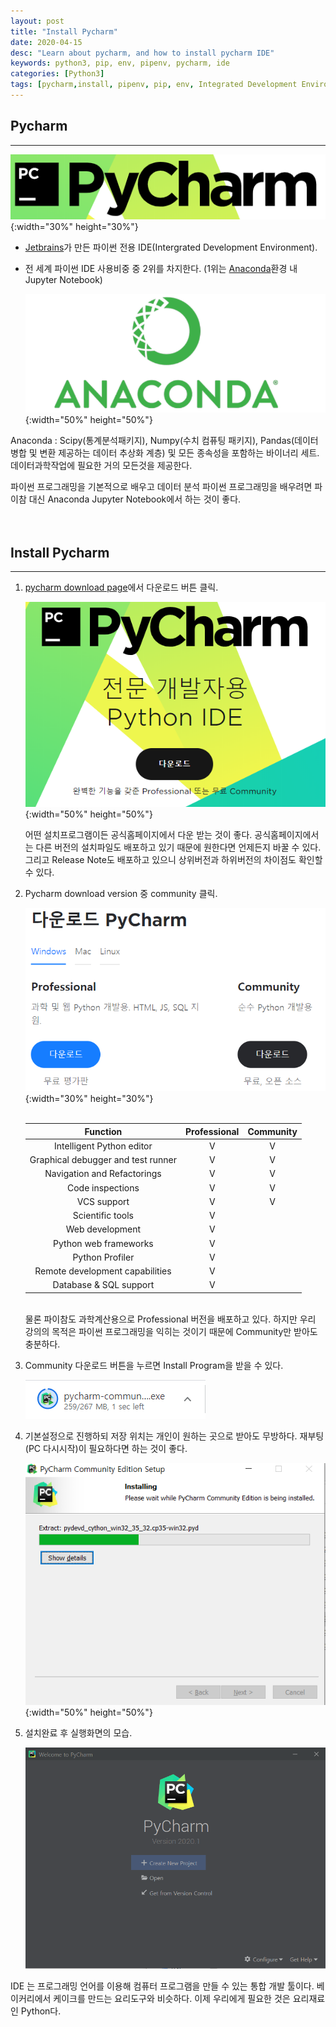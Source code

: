 ```yaml
---
layout: post
title: "Install Pycharm"
date: 2020-04-15
desc: "Learn about pycharm, and how to install pycharm IDE"
keywords: python3, pip, env, pipenv, pycharm, ide
categories: [Python3]
tags: [pycharm,install, pipenv, pip, env, Integrated Development Environment]
---
```


## Pycharm

___

![PycharmLogo](/static/assets/img/blog/python3/01EnvSetting/PycharmLogo.png){:width="30%" height="30%"}
<br>

+ [Jetbrains](https://www.https://www.jetbrains.com/)가 만든 파이썬 전용 IDE(Intergrated Development Environment).

+ 전 세계 파이썬 IDE 사용비중 중 2위를 차지한다. (1위는 [Anaconda]()환경 내 Jupyter Notebook) 

  ![Anaconda](/static/assets/img/blog/python3/01EnvSetting/Anaconda.png){:width="50%" height="50%"}

Anaconda :  Scipy(통계분석패키지), Numpy(수치 컴퓨팅 패키지), Pandas(데이터 병합 및 변환 제공하는 데이터 추상화 계층) 및 모든 종속성을 포함하는 바이너리 세트. 데이터과학작업에 필요한 거의 모든것을 제공한다. 

파이썬 프로그래밍을 기본적으로 배우고 데이터 분석 파이썬 프로그래밍을 배우려면 파이참 대신 Anaconda Jupyter Notebook에서 하는 것이 좋다.  
<br>
<br>

## Install Pycharm

___

1. [pycharm download page](https://www.jetbrains.com/ko-kr/pycharm/)에서 다운로드 버튼 클릭. 

   ![PycharmDownload](/static/assets/img/blog/python3/01EnvSetting/PycharmDownload.png){:width="50%" height="50%"}

   어떤 설치프로그램이든 공식홈페이지에서 다운 받는 것이 좋다. 공식홈페이지에서는 다른 버전의 설치파일도 배포하고 있기 때문에 원한다면 언제든지 바꿀 수 있다. 그리고 Release Note도 배포하고 있으니 상위버전과 하위버전의 차이점도 확인할 수 있다.

2. Pycharm download version 중 community 클릭.

   ![PycharmDownloadVersion](/static/assets/img/blog/python3/01EnvSetting/PycharmDownloadVersion.png){:width="30%" height="30%"}
   <br>
   <br>

   |              Function              | Professional | Community |
   | :--------------------------------: | :----------: | :-------: |
   |     Intelligent Python editor      |      V       |     V     |
   | Graphical debugger and test runner |      V       |     V     |
   |    Navigation and Refactorings     |      V       |     V     |
   |          Code inspections          |      V       |     V     |
   |            VCS support             |      V       |     V     |
   |          Scientific tools          |      V       |           |
   |          Web development           |      V       |           |
   |       Python web frameworks        |      V       |           |
   |          Python Profiler           |      V       |           |
   |  Remote development capabilities   |      V       |           |
   |       Database & SQL support       |      V       |           |

   <br>
   물론 파이참도 과학계산용으로 Professional 버전을 배포하고 있다. 하지만 우리 강의의 목적은 파이썬 프로그래밍을 익히는 것이기 때문에 Community만 받아도 충분하다. 
   

3. Community 다운로드 버튼을 누르면 Install Program을 받을 수 있다. 

   ![AutoInstall](/static/assets/img/blog/python3/01EnvSetting/AutoInstall.png)
   <br>

   

4. 기본설정으로 진행하되 저장 위치는 개인이 원하는 곳으로 받아도 무방하다. 재부팅(PC 다시시작)이 필요하다면 하는 것이 좋다.

   ![BasicConfiguration](/static/assets/img/blog/python3/01EnvSetting/BasicConfiguration.png){:width="50%" height="50%"}

   

5. 설치완료 후 실행화면의 모습.

   ![Start](/static/assets/img/blog/python3/01EnvSetting/Start.png)

IDE 는 프로그래밍 언어를 이용해 컴퓨터 프로그램을 만들 수 있는 통합 개발 툴이다. 베이커리에서 케이크를 만드는 요리도구와 비슷하다. 이제 우리에게 필요한 것은 요리재료인 Python다. 